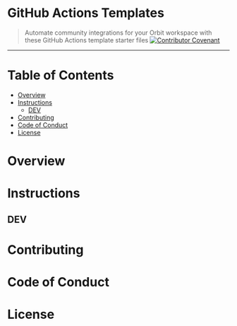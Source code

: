 # GitHub Actions Templates
> Automate community integrations for your Orbit workspace with these GitHub Actions template starter files
[![Contributor Covenant](https://img.shields.io/badge/Contributor%20Covenant-2.0-4baaaa.svg)](code_of_conduct.md)

<hr />

# Table of Contents
* [Overview](#overview)
* [Instructions](#instructions)
    * [DEV](#dev)
* [Contributing](#contributing)
* [Code of Conduct](#code-of-conduct)
* [License](#license)

# <a name="overview"></a>Overview

# <a name="instructions"></a>Instructions

## <a name="dev"></a>DEV

# <a name="contributing"></a>Contributing

# <a name="code-of-conduct"></a>Code of Conduct

# <a name="license"></a>License